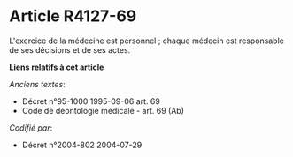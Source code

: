 # Article R4127-69

L'exercice de la médecine est personnel ; chaque médecin est responsable de ses décisions et de ses actes.

**Liens relatifs à cet article**

_Anciens textes_:

  - Décret n°95-1000 1995-09-06 art. 69
  - Code de déontologie médicale - art. 69 (Ab)

_Codifié par_:

  - Décret n°2004-802 2004-07-29
